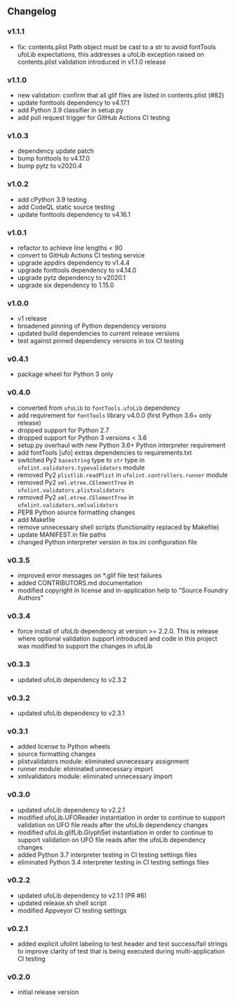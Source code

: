 ## Changelog

### v1.1.1

- fix: contents.plist Path object must be cast to a str to avoid fontTools ufoLib expectations, this addresses a ufoLib exception raised on contents.plist validation introduced in v1.1.0 release

### v1.1.0

- new validation: confirm that all glif files are listed in contents.plist (#82)
- update fonttools dependency to v4.17.1
- add Python 3.9 classifier in setup.py
- add pull request trigger for GitHub Actions CI testing

### v1.0.3

- dependency update patch
- bump fonttools to v4.17.0
- bump pytz to v2020.4

### v1.0.2

- add cPython 3.9 testing
- add CodeQL static source testing
- update fonttools dependency to v4.16.1

### v1.0.1

- refactor to achieve line lengths < 90
- convert to GitHub Actions CI testing service
- upgrade appdirs dependency to v1.4.4
- upgrade fonttools dependency to v4.14.0
- upgrade pytz dependency to v2020.1
- upgrade six dependency to 1.15.0

### v1.0.0

- v1 release
- broadened pinning of Python dependency versions
- updated build dependencies to current release versions
- test against pinned dependency versions in tox CI testing

### v0.4.1

- package wheel for Python 3 only

### v0.4.0

- converted from `ufoLib` to `fontTools.ufoLib` dependency
- add requirement for `fontTools` library v4.0.0 (first Python 3.6+ only release)
- dropped support for Python 2.7
- dropped support for Python 3 versions < 3.6
- setup.py overhaul with new Python 3.6+ Python interpreter requirement
- add fontTools [ufo] extras dependencies to requirements.txt
- switched Py2 `basestring` type to `str` type in `ufolint.validators.typevalidators` module
- removed Py2 `plistlib.readPlist` in `ufolint.controllers.runner` module
- removed Py2 `xml.etree.CElementTree` in `ufolint.validators.plistvalidators`
- removed Py2 `xml.etree.CElementTree` in `ufolint.validators.xmlvalidators`
- PEP8 Python source formatting changes
- add Makefile
- remove unnecessary shell scripts (functionality replaced by Makefile)
- update MANIFEST.in file paths
- changed Python interpreter version in tox.ini configuration file

### v0.3.5

- improved error messages on \*.glif file test failures
- added CONTRIBUTORS.md documentation
- modified copyright in license and in-application help to "Source Foundry Authors"

### v0.3.4

- force install of ufoLib dependency at version >= 2.2.0. This is release where optional validation support introduced and code in this project was modified to support the changes in ufoLib

### v0.3.3

- updated ufoLib dependency to v2.3.2

### v0.3.2

- updated ufoLib dependency to v2.3.1

### v0.3.1

- added license to Python wheels
- source formatting changes
- plistvalidators module: eliminated unnecessary assignment
- runner module: eliminated unnecessary import
- xmlvalidators module: eliminated unnecessary import

### v0.3.0

- updated ufoLib dependency to v2.2.1
- modified ufoLib.UFOReader instantiation in order to continue to support validation on UFO file reads after the ufoLib dependency changes
- modified ufoLib.glifLib.GlyphSet instantiation in order to continue to support validation on UFO file reads after the ufoLib dependency changes
- added Python 3.7 interpreter testing in CI testing settings files
- eliminated Python 3.4 interpreter testing in CI testing settings files

### v0.2.2

- updated ufoLib dependency to v2.1.1 (PR #6)
- updated release.sh shell script
- modified Appveyor CI testing settings

### v0.2.1

- added explicit ufolint labeling to test header and test success/fail strings to improve clarity of test that is being executed during multi-application CI testing

### v0.2.0

- initial release version
